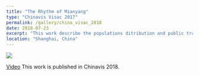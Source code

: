 ```yaml
---
title: "The Rhythm of Mianyang"
type: "Chinavis Visac 2017"
permalink: /gallery/china_visac_2018
date: 2018-07-23
excerpt: "This work describe the populations ditribution and public transportation network runing condition in Mianyang, China <img src='/images/china_visac_2018.png'>"
location: "Shanghai, China"
---
```


<img src='/images/china_visac_2018.png'>

[Video](https://onedrive.live.com/?cid=D6EE2D4D8A9E7412&id=D6EE2D4D8A9E7412%2129168&parId=root&o=OneUp)
This work is published in Chinavis 2018.